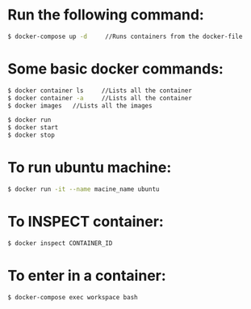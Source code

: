 # Run the following command: 
```sh
$ docker-compose up -d     //Runs containers from the docker-file
```

# Some basic docker commands:
```sh
$ docker container ls     //Lists all the container
$ docker container -a     //Lists all the container
$ docker images   //Lists all the images

$ docker run
$ docker start
$ docker stop

```

# To run ubuntu machine: 
```sh
$ docker run -it --name macine_name ubuntu
```
# To INSPECT container: 
```sh
$ docker inspect CONTAINER_ID
```
# To enter in a container: 
```sh
$ docker-compose exec workspace bash
```